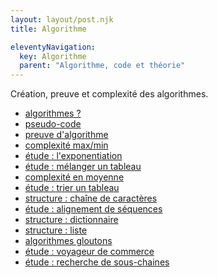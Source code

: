 ```yaml
---
layout: layout/post.njk 
title: Algorithme

eleventyNavigation:
  key: Algorithme
  parent: "Algorithme, code et théorie"
---
```


<!-- début résumé -->

Création, preuve et complexité des algorithmes.

<!-- fin résumé -->

* [algorithmes ?](définition)
* [pseudo-code](pseudo-code)
* [preuve d'algorithme](preuve-algorithme)
* [complexité max/min](complexité-max-min)
* [étude : l'exponentiation](étude-exponentiation)
* [étude : mélanger un tableau](étude-mélange)
* [complexité en moyenne](complexité-moyenne)
* [étude : trier un tableau](étude-tris)
* [structure : chaîne de caractères](structure-chaine-de-caracteres)
* [étude : alignement de séquences](étude-alignement-séquences)
* [structure : dictionnaire](structure-dictionnaire)
* [structure : liste](structure-liste)
* [algorithmes gloutons](methode-gloutons)
* [étude : voyageur de commerce](etude-voyageur-de-commerce)
* [étude : recherche de sous-chaines](etude-recherche-sous-chaines)
